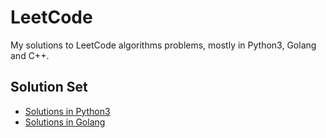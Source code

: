 # LeetCode

My solutions to LeetCode algorithms problems, mostly in Python3, Golang and C++.

## Solution Set

* [Solutions in Python3](./Python3/)
* [Solutions in Golang](./Golang/)
